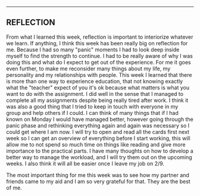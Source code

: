 -------------------------------------------
REFLECTION
-------------------------------------------

From what I learned this week, reflection is important to interiorize whatever we learn. If anything, I think this week has been really big on reflection for me.
Because I had so many "panic" moments I had to look deep inside myself to find the strength to continue. I had to be really aware of why I was doing this and what do I expect to get out of the experience.
For me it goes even further, to make me reconsider many things about my life, my personality and my relationships with people. This week I learned that there is more than one way to experience education, that not knowing exactly what the "teacher" expect of you it's ok because what matters is what you want to do with the assignment.
I did well in the sense that I managed to complete all my assignments despite being really tired after work. I think it was also a good thing that I tried to keep in touch with everyone in my group and help others if I could.
I can think of many things that if I had known on Monday I would have managed better, however going through the panic phase and rethinking everything again and again was necessary so I could get where I am now. I will try to open and read all the cards first next week so I can get an overview of everything before I start working, this will allow me to not spend so much time on things like reading and give more importance to the practical parts.
I have many thoughts on how to develop a better way to manage the workload, and I will try them out on the upcoming weeks. I also think it will all be easier once I leave my job on 2/9.

The most important thing for me this week was to see how my partner and friends came to my aid and I am so very grateful for that. They are the best of me.
